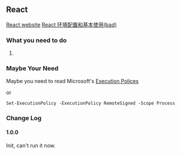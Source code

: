 ## React

[React website](https://reactjs.org/)
[React 环境配置和基本使用(bad)](https://blog.csdn.net/fareise/article/details/52422842)

### What you need to do

1. 

### Maybe Your Need

Maybe you need to read Microsoft's [Execution Polices](https:/go.microsoft.com/fwlink/?LinkID=135170)

or

```
Set-ExecutionPolicy -ExecutionPolicy RemoteSigned -Scope Process
```

### Change Log

#### 1.0.0

Init, can't run it now.
